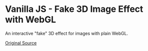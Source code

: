 # Vanilla JS - Fake 3D Image Effect with WebGL

An interactive "fake" 3D effect for images with plain WebGL.

[Original Source](https://github.com/akella/fake3d)
